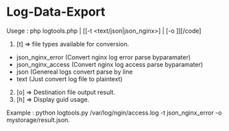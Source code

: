 # Log-Data-Export

Usege : php logtools.php <source file path> | [[-t <text/json|json_nginx>] | [-o <destination file path>]][/code]

1. [t] => file types available for conversion.
- json_nginx_error (Convert nginx log error parse byparamater)
- json_nginx_access (Convert nginx log access parse byparamater)
- json (Genereal logs convert parse by line
- text (Just convert log file to plaintext)
2. [o] => Destination file output result.
3. [h] => Display guid usage.

Example : python logtools.py /var/log/ngin/access.log -t json_nginx_error -o mystorage/result.json.
